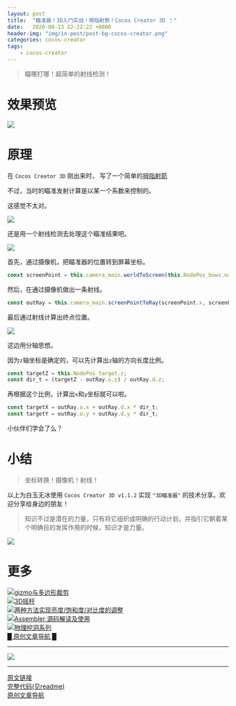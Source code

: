 ```yaml
---
layout: post
title:  "瞄准器！3D入门实战！拇指射箭！Cocos Creator 3D ！"
date:   2020-08-13 22:22:22 +0800
header-img: "img/in-post/post-bg-cocos-creator.png"
categories: cocos-creator
tags:
    - cocos-creator
---
```


> 瞄哪打哪！超简单的射线检测！

# 效果预览

![](/img/in-post/202008/13-01.gif)  

# 原理

在 `Cocos Creator 3D` 刚出来时， 写了一个简单的[拇指射箭](https://mp.weixin.qq.com/s/ISsxM411netkEWLKi4v7XA)  

不过，当时的瞄准发射计算是以某一个系数来控制的。  

这感觉不太对。  

![](/img/in-post/202008/13-02.jpg)  

还是用一个射线检测去处理这个瞄准结果吧。  

![](/img/in-post/202008/13-03.jpg)  

首先，通过摄像机，把瞄准器的位置转到屏幕坐标。  

```ts
const screenPoint = this.camera_main.worldToScreen(this.NodePos_bows.node.worldPosition);
```

然后，在通过摄像机做出一条射线。  

```ts
const outRay = this.camera_main.screenPointToRay(screenPoint.x, screenPoint.y);
```

最后通过射线计算出终点位置。  

![](/img/in-post/202008/13-04.jpg)  

这边用分轴思想。

因为`z`轴坐标是确定的，可以先计算出`z`轴的方向长度比例。  


```ts
const targetZ = this.NodePos_target.z;
const dir_t = (targetZ - outRay.o.z) / outRay.d.z;
```

再根据这个比例，计算出`x`和`y`坐标就可以啦。  

```ts
const targetX = outRay.o.x + outRay.d.x * dir_t;
const targetY = outRay.o.y + outRay.d.y * dir_t;
```

小伙伴们学会了么？   

# 小结  
  
> 坐标转换！摄像机！射线！    

以上为白玉无冰使用 `Cocos Creator 3D v1.1.2` 实现 `"3D瞄准器"` 的技术分享。欢迎分享给身边的朋友！    

> 知识不过是潜在的力量，只有将它组织成明确的行动计划，并指引它朝着某个明确目的发挥作用的时候，知识才是力量。

![](/img/in-post/202008/13-05.jpg)  


# 更多
[![gizmo与多边形裁剪](/img/in-post/title/20200804.jpg)](https://mp.weixin.qq.com/s/EkMP_UcFcWTlSn_4Ml8zsA)   
[![3D摇杆](/img/in-post/title/20200717.jpg)](https://mp.weixin.qq.com/s/Cs2woHVVBT1zUHOoaq_VgA)   
[![两种方法实现亮度/饱和度/对比度的调整](/img/in-post/title/20200714.jpg)](https://mp.weixin.qq.com/s/bKjJS3KX2rEI0F7_4QPJEw)   
[![Assembler 源码解读及使用](/img/in-post/title/20200710.png)](https://mp.weixin.qq.com/s/YaPHcTN1lkgo5eiYoG3p9A)   
[![物理挖洞系列](/img/in-post/title/20200616.jpg)](https://mp.weixin.qq.com/s/5JbIX7kHyZoGvJjGrXaZug)   
[█    原创文章导航    █](https://mp.weixin.qq.com/s/Ht0kIbaeBEds_wUeUlu8JQ)  


---

![](/img/in-post/bottom.png)  

---

[原文链接](https://mp.weixin.qq.com/s/3xB7Ab_nR76gRzUkFjAKqwA)   
[完整代码(见readme)](https://github.com/baiyuwubing/cocos-creator-3d-examples)   
[原创文章导航](https://mp.weixin.qq.com/s/Ht0kIbaeBEds_wUeUlu8JQ)   
